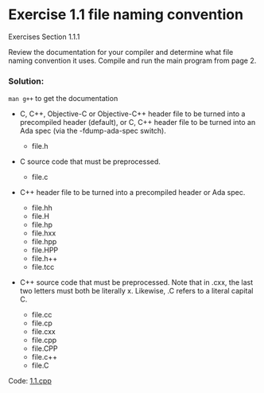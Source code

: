 # Exercise 1.1 file naming convention
Exercises Section 1.1.1

Review the documentation for your compiler and determine what file naming convention it uses. Compile and run the main program from page 2.

### Solution:
`man g++` to get the documentation

- C, C++, Objective-C or Objective-C++ header file to be turned into a precompiled header (default), or C, C++ header file to be turned into an Ada spec (via the -fdump-ada-spec switch).
    - file.h

- C source code that must be preprocessed.
    - file.c

- C++ header file to be turned into a precompiled header or Ada spec.
    - file.hh
    - file.H
    - file.hp
    - file.hxx
    - file.hpp
    - file.HPP
    - file.h++
    - file.tcc

- C++ source code that must be preprocessed.  Note that in .cxx, the last two letters must both be literally x.  Likewise, .C refers to a literal capital C.
    - file.cc
    - file.cp
    - file.cxx
    - file.cpp
    - file.CPP
    - file.c++
    - file.C

Code: [1.1.cpp](../exercises/1.1.cpp)